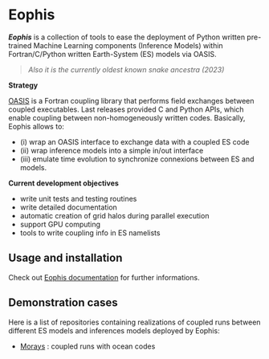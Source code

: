 # Eophis

**_Eophis_** is a collection of tools to ease the deployment of Python written pre-trained Machine Learning components (Inference Models) within Fortran/C/Python written Earth-System (ES) models via OASIS.
> _Also it is the currently oldest known snake ancestra (2023)_

**Strategy**

[OASIS](https://oasis.cerfacs.fr/en/) is a Fortran coupling library that performs field exchanges between coupled executables. Last releases provided C and Python APIs, which enable coupling between non-homogeneously written codes. 
Basically, Eophis allows to: 
   - (i) wrap an OASIS interface to exchange data with a coupled ES code
   - (ii) wrap inference models into a simple in/out interface
   - (iii) emulate time evolution to synchronize connexions between ES and models.

**Current development objectives**
   - write unit tests and testing routines
   - write detailed documentation
   - automatic creation of grid halos during parallel execution
   - support GPU computing
   - tools to write coupling info in ES namelists

## Usage and installation

Check out [Eophis documentation](https://eophis.readthedocs.io/en/latest/index.html) for further informations.


## Demonstration cases

Here is a list of repositories containing realizations of coupled runs between different ES models and inferences models deployed by Eophis:
- [Morays](https://github.com/morays-community) : coupled runs with ocean codes

